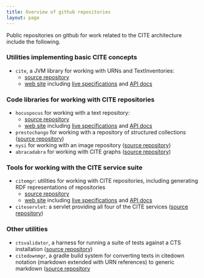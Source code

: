 ```yaml
---
title: Overview of github repositories
layout: page
---
```



Public repositories on github for work related to the CITE architecture include the following.


### Utilities implementing basic CITE concepts ###


- `cite`, a JVM library for working with URNs and TextInventories:
    - [source repository](https://github.com/cite-architecture/cite)
    - [web site](http://cite-architecture.github.io/cite/) including [live specifications](http://cite-architecture.github.io/cite/specs/cite/Cite.html) and [API docs](http://cite-architecture.github.io/cite/api/)


### Code libraries for working with CITE repositories ###


- `hocuspocus` for working with a text repository:
    - [source repository](https://github.com/cite-architecture/hocuspocus)
    - [web site](http://cite-architecture.github.io/hocuspocus/) including [live specifications](http://cite-architecture.github.io/hocuspocus//specs/hocuspocus/Hocuspocus.html) and [API docs](http://cite-architecture.github.io/hocuspocus/api/)
- `prestochango` for working with a repository of structured collections ([source repository](https://github.com/cite-architecture/prestochango))
- `nysi` for working with an image repository  ([source repository](https://github.com/cite-architecture/nysi))
- `abracadabra` for working with CITE graphs ([source repository](https://github.com/cite-architecture/abracadabra))

### Tools for working with the CITE service suite

- `citemgr`: utilities for working with CITE repositories, including generating RDF representations of repositories
    - [source repository](https://github.com/cite-architecture/citemgr)
    - [web site](http://cite-architecture.github.io/citemgr/) including [live specifications](http://cite-architecture.github.io/citemgr/specs/citeMgr/CiteMgr.html) and [API docs](http://cite-architecture.github.io/citemgr/api/)
- `citeservlet`: a servlet providing all four of the CITE services ([source repository](https://github.com/cite-architecture/citeservlet))

### Other utilities ###

- `ctsvalidator`, a harness for running a suite of tests against a CTS installation ([source repository](https://github.com/cite-architecture/ctsvalidator))
- `citedownmgr`, a gradle build system for converting texts in citedown notation (markdown extended with URN references) to generic markdown ([source repository](https://github.com/cite-architecture/citedownmgr)

